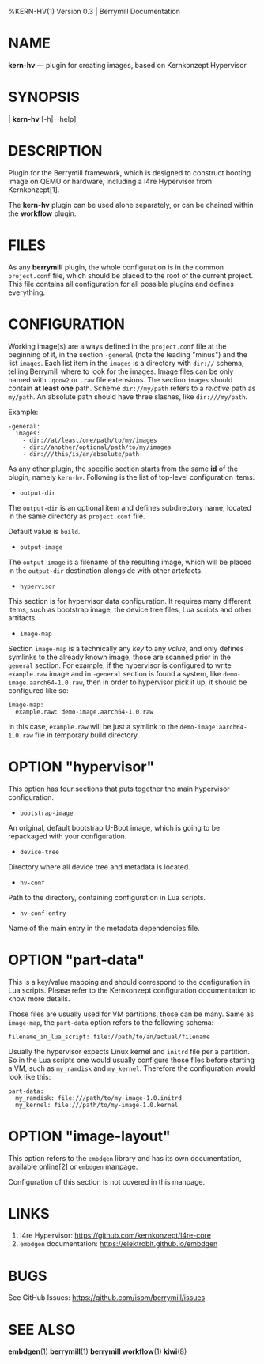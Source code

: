 %KERN-HV(1) Version 0.3 | Berrymill Documentation

NAME
====

**kern-hv** — plugin for creating images, based on Kernkonzept Hypervisor

SYNOPSIS
========

| **kern-hv** \[-h|\--help]

DESCRIPTION
===========

Plugin for the Berrymill framework, which is designed to construct
booting image on QEMU or hardware, including a l4re Hypervisor from
Kernkonzept[1].

The **kern-hv** plugin can be used alone separately, or can be chained
within the **workflow** plugin.

FILES
=====

As any **berrymill** plugin, the whole configuration is in the common
`project.conf` file, which should be placed to the root of the current
project. This file contains all configuration for all possible plugins
and defines everything.

CONFIGURATION
=============

Working image(s) are always defined in the `project.conf` file at the
beginning of it, in the section `-general` (note the leading "minus")
and the list `images`. Each list item in the `images` is a directory
with `dir://` schema, telling Berrymill where to look for the
images. Image files can be only named with `.qcow2` or `.raw` file
extensions. The section `images` should contain **at least one**
path. Scheme `dir://my/path` refers to a *relative* path as `my/path`.
An absolute path should have three slashes, like `dir:///my/path`.

Example:

```
-general:
  images:
    - dir://at/least/one/path/to/my/images
    - dir://another/optional/path/to/my/images
	- dir:///this/is/an/absolute/path
```

As any other plugin, the specific section starts from the same **id**
of the plugin, namely `kern-hv`. Following is the list of top-level
configuration items.

* `output-dir`

The `output-dir` is an optional item and defines subdirectory name,
located in the same directory as `project.conf` file.

Default value is `build`.

* `output-image`

The `output-image` is a filename of the resulting image, which will be
placed in the `output-dir` destination alongside with other artefacts.

* `hypervisor`

This section is for hypervisor data configuration. It requires many
different items, such as bootstrap image, the device tree files, Lua
scripts and other artifacts.

* `image-map`

Section `image-map` is a technically any _key_ to any _value_, and
only defines symlinks to the already known image, those are scanned
prior in the `-general` section. For example, if the hypervisor is
configured to write `example.raw` image and in `-general` section is
found a system, like `demo-image.aarch64-1.0.raw`, then in order to
hypervisor pick it up, it should be configured like so:

```
image-map:
  example.raw: demo-image.aarch64-1.0.raw
```

In this case, `example.raw` will be just a symlink to the
`demo-image.aarch64-1.0.raw` file in temporary build directory.

# OPTION "hypervisor"

This option has four sections that puts together the main hypervisor
configuration.

* `bootstrap-image`

An original, default bootstrap U-Boot image, which is going to be
repackaged with your configuration.

* `device-tree`

Directory where all device tree and metadata is located.

* `hv-conf`

Path to the directory, containing configuration in Lua scripts.

* `hv-conf-entry`

Name of the main entry in the metadata dependencies file.

# OPTION "part-data"

This is a key/value mapping and should correspond to the configuration
in Lua scripts. Please refer to the Kernkonzept configuration
documentation to know more details.

Those files are usually used for VM partitions, those can be
many. Same as `image-map`, the `part-data` option refers to the
following schema:

```
filename_in_lua_script: file://path/to/an/actual/filename
```

Usually the hypervisor expects Linux kernel and `initrd` file per a
partition. So in the Lua scripts one would usually configure those
files before starting a VM, such as `my_ramdisk` and
`my_kernel`. Therefore the configuration would look like this:

```
part-data:
  my_ramdisk: file:///path/to/my-image-1.0.initrd
  my_kernel: file:///path/to/my-image-1.0.kernel
```

# OPTION "image-layout"

This option refers to the `embdgen` library and has its own
documentation, available online[2] or `embdgen` manpage.

Configuration of this section is not covered in this manpage.

LINKS
=====
1. l4re Hypervisor: https://github.com/kernkonzept/l4re-core
2. `embdgen` documentation: https://elektrobit.github.io/embdgen

BUGS
====

See GitHub Issues: <https://github.com/isbm/berrymill/issues>

SEE ALSO
========

**embdgen**(1)
**berrymill**(1)
**berrymill workflow**(1)
**kiwi**(8)
